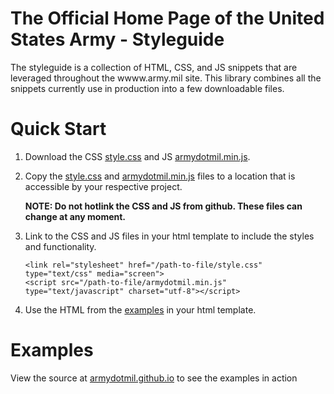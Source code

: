 # The Official Home Page of the United States Army - Styleguide


The styleguide is a collection of HTML, CSS, and JS snippets that are leveraged throughout the wwww.army.mil site. This library combines all the snippets currently use in production into a few downloadable files.

# Quick Start

1. Download the CSS [style.css](https://armydotmil.github.io/css/style.css) and JS [armydotmil.min.js](https://armydotmil.github.io/e2/js/rv7/armydotmil/armydotmil.min.js).
     
2. Copy the [style.css](https://armydotmil.github.io/css/style.css) and [armydotmil.min.js](https://armydotmil.github.io/e2/js/rv7/armydotmil/armydotmil.min.js) files to a location that is accessible by your respective project.  

    **NOTE: Do not hotlink the CSS and JS from github. These files can change at any moment.**

3. Link to the CSS and JS files in your html template to include the styles and functionality.  

    `<link rel="stylesheet" href="/path-to-file/style.css" type="text/css" media="screen">`  
    `<script src="/path-to-file/armydotmil.min.js" type="text/javascript" charset="utf-8"></script>`

4. Use the HTML from the [examples](https://github.com/armydotmil/armydotmil.github.io/tree/master/_includes/elements) in your html template.

# Examples

View the source at [armydotmil.github.io](https://armydotmil.github.io/) to see the examples in action
